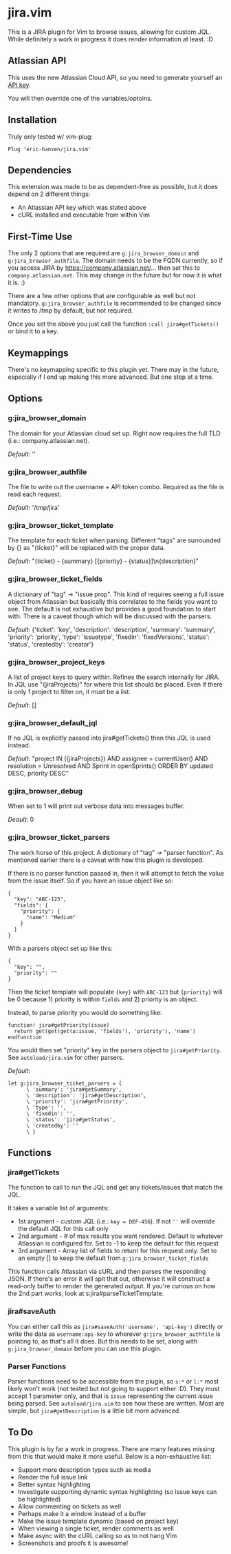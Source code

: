 # jira.vim

This is a JIRA plugin for Vim to browse issues, allowing for custom JQL.  While definitely a work in progress it does render information at least. :D

## Atlassian API

This uses the new Atlassian Cloud API, so you need to generate yourself an [API key](https://confluence.atlassian.com/cloud/api-tokens-938839638.html).

You will then override one of the variables/optoins.

## Installation

Truly only tested w/ vim-plug:

```
Plug 'eric-hansen/jira.vim'
```

## Dependencies

This extension was made to be as dependent-free as possible, but it does depend on 2 different things:

* An Atlassian API key which was stated above
* cURL installed and executable from within Vim

## First-Time Use

The only 2 options that are required are `g:jira_browser_domain` and `g:jira_browser_authfile`.  The domain needs to be the FQDN currently, so if you access JIRA by https://company.atlassian.net/... then set this to `company.atlassian.net`.  This may change in the future but for now it is what it is. :)

There are a few other options that are configurable as well but not mandatory.  `g:jira_browser_authfile` is recommended to be changed since it writes to /tmp by default, but not required.

Once you set the above you just call the function `:call jira#getTickets()` or bind it to a key.

## Keymappings

There's no keymapping specific to this plugin yet.  There may in the future, especially if I end up making this more advanced.  But one step at a time.

## Options

### g:jira_browser_domain

The domain for your Atlassian cloud set up.  Right now requires the full TLD (i.e.: company.atlassian.net).

*Default*: ''

### g:jira_browser_authfile

The file to write out the username + API token combo.  Required as the file is read each request.

*Default*: '/tmp/jira'

### g:jira_browser_ticket_template

The template for each ticket when parsing.  Different "tags" are surrounded by {} as "{ticket}" will be replaced with the proper data.

*Default*: "{ticket} - {summary} [{priority} - {status}]\n{description}"

### g:jira_browser_ticket_fields

A dictionary of "tag" -> "issue prop".  This kind of requires seeing a full issue object from Atlassian but basically this correlates to the fields you want to see.  The default is not exhaustive but provides a good foundation to start with.  There is a caveat though which will be discussed with the parsers.

*Default*: {'ticket': 'key', 'description': 'description', 'summary': 'summary', 'priority': 'priority', 'type': 'issuetype', 'fixedin': 'fixedVersions', 'status': 'status', 'createdby': 'creator'}

### g:jira_browser_project_keys

A list of project keys to query within.  Refines the search internally for JIRA.  In JQL use "{jiraProjects}" for where this list should be placed.  Even if there is only 1 project to filter on, it must be a list.

*Default*: []

### g:jira_browser_default_jql

If no JQL is explicitly passed into jira#getTickets() then this JQL is used instead.

*Default*: "project IN ({jiraProjects}) AND assignee = currentUser() AND resolution = Unresolved AND Sprint in openSprints() ORDER BY updated DESC, priority DESC"

### g:jira_browser_debug

When set to 1 will print out verbose data into messages buffer.

*Deault*: 0

### g:jira_browser_ticket_parsers

The work horse of this project.  A dictionary of "tag" -> "parser function".  As mentioned earlier there is a caveat with how this plugin is developed.

If there is no parser function passed in, then it will attempt to fetch the value from the issue itself.  So if you have an issue object like so:

```
{
  "key": "ABC-123",
  "fields": {
    "priority": {
      "name": "Medium"
    }
  }
}
```

With a parsers object set up like this:

```
{
  "key": "",
  "priority": ""
}
```

Then the ticket template will populate `{key}` with `ABC-123` but `{priority}` will be 0 because 1) priority is within `fields` and 2) priority is an object.

Instead, to parse priority you would do something like:

```
function! jira#getPriority(issue)
  return get(get(get(a:issue, 'fields'), 'priority'), 'name')
endfunction
```

You would then set "priority" key in the parsers object to `jira#getPriority`.  See `autoload/jira.vim` for other parsers.

*Default*: 
```
let g:jira_browser_ticket_parsers = {
      \ 'summary': 'jira#getSummary',
      \ 'description': 'jira#getDescription',
      \ 'priority': 'jira#getPriority',
      \ 'type': '',
      \ 'fixedin': '',
      \ 'status': 'jira#getStatus',
      \ 'createdby': ''
      \ }
```

## Functions

### jira#getTickets

The function to call to run the JQL and get any tickets/issues that match the JQL.

It takes a variable list of arguments:

* 1st argument - custom JQL (i.e.: `key = DEF-456`).  If not `''` will override the default JQL for this call only
* 2nd argument - # of max results you want rendered.  Default is whatever Atlassian is configured for.  Set to -1 to keep the default for this request
* 3rd argument - Array list of fields to return for this request only.  Set to an empty [] to keep the default from `g:jira_browser_ticket_fields`

This function calls Atlassian via cURL and then parses the responding JSON.  If there's an error it will spit that out, otherwise it will construct a read-only buffer to render the generated output.  If you're curious on how the 2nd part works, look at s:jira#parseTicketTemplate.

### jira#saveAuth

You can either call this as `jira#saveAuth('username', 'api-key')` directly or write the data as `username:api-key` to wherever `g:jira_browser_authfile` is pointing to, as that's all it does.  But this needs to be set, along with `g:jira_browser_domain` before you can use this plugin.

### Parser Functions

Parser functions need to be accessible from the plugin, so `s:*` or `l:*` most likely won't work (not tested but not going to support either :D).  They must accept 1 parameter only, and that is `issue` representing the current issue being parsed.  See `autoload/jira.vim` to see how these are written.  Most are simple, but `jira#getDescription` is a little bit more advanced.

## To Do

This plugin is by far a work in progress.  There are many features missing from this that would make it more useful.  Below is a non-exhaustive list:

* Support more description types such as media
* Render the full issue link
* Better syntax highlighting
* Investigate supporting dynamic syntax highlighting (so issue keys can be highlighted)
* Allow commenting on tickets as well
* Perhaps make it a window instead of a buffer
* Make the issue template dynamic (based on project key)
* When viewing a single ticket, render comments as well
* Make async with the cURL calling so as to not hang Vim
* Screenshots and proofs it is awesome!
